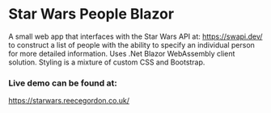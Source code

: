 # Star Wars People Blazor

A small web app that interfaces with the Star Wars API at: https://swapi.dev/ to construct a list of people with the ability to specify an individual person for more detailed information.
Uses .Net Blazor WebAssembly client solution. Styling is a mixture of custom CSS and Bootstrap.

### Live demo can be found at: 
https://starwars.reecegordon.co.uk/ 
